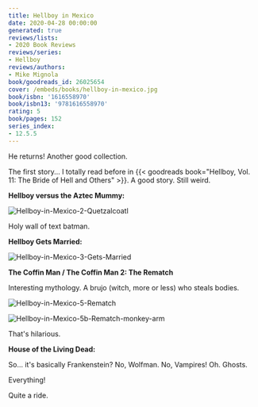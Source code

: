 ```yaml
---
title: Hellboy in Mexico
date: 2020-04-28 00:00:00
generated: true
reviews/lists:
- 2020 Book Reviews
reviews/series:
- Hellboy
reviews/authors:
- Mike Mignola
book/goodreads_id: 26025654
cover: /embeds/books/hellboy-in-mexico.jpg
book/isbn: '1616558970'
book/isbn13: '9781616558970'
rating: 5
book/pages: 152
series_index:
- 12.5.5
---
```

He returns! Another good collection.  

The first story... I totally read before in {{< goodreads book="Hellboy, Vol. 11: The Bride of Hell and Others" >}}. A good story. Still weird.  

<!--more-->

**Hellboy versus the Aztec Mummy:**  

![Hellboy-in-Mexico-2-Quetzalcoatl](/embeds/books/attachments/hellboy-in-mexico-2-quetzalcoatl.png)  

Holy wall of text batman.  

**Hellboy Gets Married:**  

![Hellboy-in-Mexico-3-Gets-Married](/embeds/books/attachments/hellboy-in-mexico-3-gets-married.png)  

 **The Coffin Man / The Coffin Man 2: The Rematch**  

Interesting mythology. A brujo (witch, more or less) who steals bodies.  

![Hellboy-in-Mexico-5-Rematch](/embeds/books/attachments/hellboy-in-mexico-5-rematch.png)  

![Hellboy-in-Mexico-5b-Rematch-monkey-arm](/embeds/books/attachments/hellboy-in-mexico-5b-rematch-monkey-arm.png)  

That's hilarious.  

**House of the Living Dead:**  

So... it's basically Frankenstein? No, Wolfman. No, Vampires! Oh. Ghosts.  

Everything!  

Quite a ride.